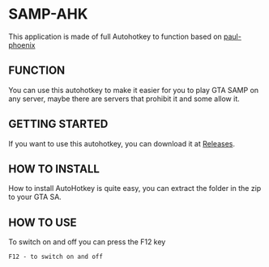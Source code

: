 # SAMP-AHK
This application is made of full Autohotkey to function based on [paul-phoenix](https://github.com/paul-phoenix)

## FUNCTION
You can use this autohotkey to make it easier for you to play GTA SAMP on any server, maybe there are servers that prohibit it and some allow it.
## GETTING STARTED
If you want to use this autohotkey, you can download it at [Releases](https://github.com/Mr4sR/SAMP-AHK/releases).
## HOW TO INSTALL
How to install AutoHotkey is quite easy, you can extract the folder in the zip to your GTA SA.
## HOW TO USE
To switch on and off you can press the F12 key
```
F12 - to switch on and off
```
